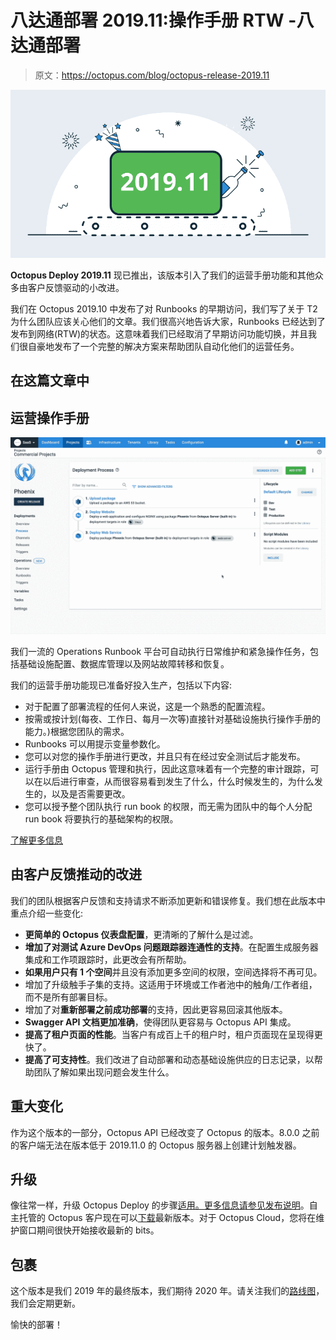 # 八达通部署 2019.11:操作手册 RTW -八达通部署

> 原文：<https://octopus.com/blog/octopus-release-2019.11>

[![Octopus Deploy 2019.11 is now available](img/91ddf5e189b92d1002da67bc89a89d0e.png)](#)

**Octopus Deploy 2019.11** 现已推出，该版本引入了我们的运营手册功能和其他众多由客户反馈驱动的小改进。

我们在 Octopus 2019.10 中发布了对 Runbooks 的早期访问，我们写了关于 T2 为什么团队应该关心他们的文章。我们很高兴地告诉大家，Runbooks 已经达到了发布到网络(RTW)的状态。这意味着我们已经取消了早期访问功能切换，并且我们很自豪地发布了一个完整的解决方案来帮助团队自动化他们的运营任务。

## 在这篇文章中

## 运营操作手册

[![Operations Runbooks in an Octopus Project](img/13abdc856f2dccdfd4bbf21258bbb23c.png)](#)

我们一流的 Operations Runbook 平台可自动执行日常维护和紧急操作任务，包括基础设施配置、数据库管理以及网站故障转移和恢复。

我们的运营手册功能现已准备好投入生产，包括以下内容:

*   对于配置了部署流程的任何人来说，这是一个熟悉的配置流程。
*   按需或按计划(每夜、工作日、每月一次等)直接针对基础设施执行操作手册的能力。)根据您团队的需求。
*   Runbooks 可以用提示变量参数化。
*   您可以对您的操作手册进行更改，并且只有在经过安全测试后才能发布。
*   运行手册由 Octopus 管理和执行，因此这意味着有一个完整的审计跟踪，可以在以后进行审查，从而很容易看到发生了什么，什么时候发生的，为什么发生的，以及是否需要更改。
*   您可以授予整个团队执行 run book 的权限，而无需为团队中的每个人分配 run book 将要执行的基础架构的权限。

[了解更多信息](https://octopus.com/docs/deployment-process/operations-runbooks)

## 由客户反馈推动的改进

我们的团队根据客户反馈和支持请求不断添加更新和错误修复。我们想在此版本中重点介绍一些变化:

*   **更简单的 Octopus 仪表盘配置**，更清晰的了解什么是过滤。
*   **增加了对测试 Azure DevOps 问题跟踪器连通性的支持**。在配置生成服务器集成和工作项跟踪时，此更改会有所帮助。
*   **如果用户只有 1 个空间**并且没有添加更多空间的权限，空间选择将不再可见。
*   增加了升级触手子集的支持。这适用于环境或工作者池中的触角/工作者组，而不是所有部署目标。
*   增加了对**重新部署之前成功部署**的支持，因此更容易回滚其他版本。
*   **Swagger API 文档更加准确**，使得团队更容易与 Octopus API 集成。
*   **提高了租户页面的性能**。当客户有成百上千的租户时，租户页面现在呈现得更快了。
*   **提高了可支持性**。我们改进了自动部署和动态基础设施供应的日志记录，以帮助团队了解如果出现问题会发生什么。

## 重大变化

作为这个版本的一部分，Octopus API 已经改变了 Octopus 的版本。8.0.0 之前的客户端无法在版本低于 2019.11.0 的 Octopus 服务器上创建计划触发器。

## 升级

像往常一样，升级 Octopus Deploy 的步骤[适用。更多信息请参见](https://octopus.com/docs/administration/upgrading)[发布说明](https://octopus.com/downloads/compare?to=2019.11.0)。自主托管的 Octopus 客户现在可以[下载](https://octopus.com/downloads/2019.11.0)最新版本。对于 Octopus Cloud，您将在维护窗口期间很快开始接收最新的 bits。

## 包裹

这个版本是我们 2019 年的最终版本，我们期待 2020 年。请关注我们的[路线图](https://octopus.com/roadmap)，我们会定期更新。

愉快的部署！